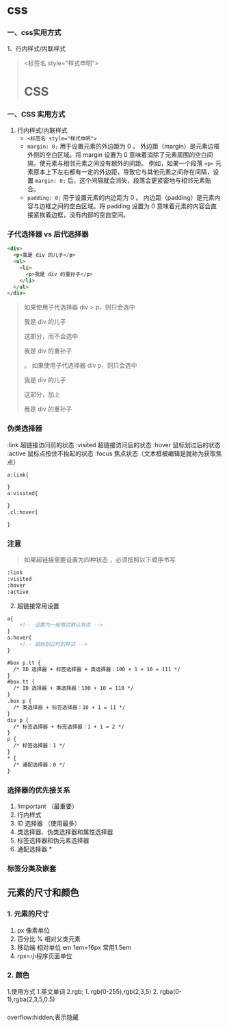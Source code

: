 # css

### 一、css实用方式
1、行内样式/内联样式
> <标签名 style="样式申明">
># CSS

### 一、CSS 实用方式

1. 行内样式/内联样式
    - `<标签名 style="样式申明">`
    - `margin: 0;` 用于设置元素的外边距为 0 。
        外边距（margin）是元素边框外侧的空白区域。将 margin 设置为 0 意味着消除了元素周围的空白间隔，使元素与相邻元素之间没有额外的间距。
        例如，如果一个段落 `<p>` 元素原本上下左右都有一定的外边距，导致它与其他元素之间存在间隔，设置 `margin: 0;` 后，这个间隔就会消失，段落会更紧密地与相邻元素贴合。
    - `padding: 0;` 用于设置元素的内边距为 0 。
        内边距（padding）是元素内容与边框之间的空白区域。将 padding 设置为 0 意味着元素的内容会直接紧挨着边框，没有内部的空白空间。

### 子代选择器 vs 后代选择器

```html
<div>
  <p>我是 div 的儿子</p>
  <ul>
    <li>
      <p>我是 div 的重孙子</p>
    </li>
  </ul>
</div>
```

> 如果使用子代选择器 div > p，则只会选中<p>我是 div 的儿子</p> 这部分，而不会选中<p>我是 div 的重孙子</p> 。
> 如果使用子代选择器 div   p，则只会选中<p>我是 div 的儿子</p> 这部分，加上<p>我是 div 的重孙子</p>

### 伪类选择器
:link       超链接访问前的状态
:visited    超链接访问后的状态
:hover      鼠标划过后的状态
:active     鼠标点按住不抬起的状态
:focus      焦点状态（文本框被编辑是就称为获取焦点）

```html
a:link{

}
a:visited{

}
.cl:hover{

}
```

### 注意
> 如果超链接需要设置为四种状态 ，必须按照以下顺序书写
> 
```html
:link
:visited
:hover
:active
```
2. 超链接常用设置
```html
a{
    <!-- 设置为一般格式默认状态 -->
}
a:hover{
    <!-- 鼠标划过时的样式 -->
}
```
```html
#box p.tt { 
  /* ID 选择器 + 标签选择器 + 类选择器：100 + 1 + 10 = 111 */
}
#box.tt { 
  /* ID 选择器 + 类选择器：100 + 10 = 110 */
}
.box p { 
  /* 类选择器 + 标签选择器：10 + 1 = 11 */
}
div p { 
  /* 标签选择器 + 标签选择器：1 + 1 = 2 */
}
p { 
  /* 标签选择器：1 */
}
* { 
  /* 通配选择器：0 */
}
```

### 选择器的优先接关系
1. !important  （最重要）
2. 行内样式
3. ID 选择器  （使用最多）
4. 类选择器、伪类选择器和属性选择器
5. 标签选择器和伪元素选择器 
6. 通配选择器 *

### 标签分类及嵌套

## 元素的尺寸和颜色
### 1. 元素的尺寸
1. px 像素单位
2. 百分比 % 相对父类元素
3. 移动端 相对单位 em 1em=16px  常用1.5em
4. rpx=小程序页面单位
### 2. 颜色
1.使用方式
    1.英文单词
    2.rgb;
        1. rgb(0-255),rgb(2,3,5)
        2. rgba(0-1),rgba(2,3,5,0.5)

### 
overflow:hidden;表示隐藏